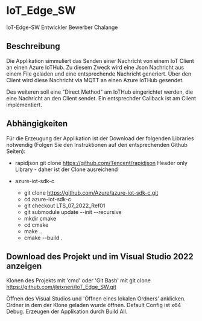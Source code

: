 # IoT_Edge_SW
IoT-Edge-SW Entwickler Bewerber Chalange

## Beschreibung 
Die Applikation simmuliert das Senden einer Nachricht von einem IoT Client an einen Azure IoTHub. Zu diesem Zweck wird eine Json Nachricht aus einem File geladen 
und eine entsprechende Nachricht generiert. Über den Client wird diese Nachricht via MQTT an einen Azure IoTHub gesendet.

Des weiteren soll eine "Direct Method" am IoTHub eingerichtet werden, die eine Nachricht an den Client sendet. Ein entsprechder Callback ist am Client implementiert.

## Abhängigkeiten
Für die Erzeugung der Applikation ist der Download der folgenden Libraries notwendig (Folgen Sie den Instruktionen auf den entsprechenden Github Seiten):

* rapidjson
  git clone https://github.com/Tencent/rapidjson
  Header only Library - daher ist der Clone ausreichend

* azure-iot-sdk-c
  * git clone https://github.com/Azure/azure-iot-sdk-c.git
  * cd azure-iot-sdk-c
  * git checkout LTS_07_2022_Ref01
  * git submodule update --init --recursive
  * mkdir cmake
  * cd cmake
  * make ..
  * cmake --build .

## Download des Projekt und im Visual Studio 2022 anzeigen
Klonen des Projekts mit 'cmd' oder 'Git Bash' mit 
git clone https://github.com/jleixneri/IoT_Edge_SW.git

Öffnen des Visual Studios und 'Öffnen eines lokalen Ordners' anklicken. Ordner in dem der Klone geladen wurde öffnen. Default Config ist x64 Debug. 
Erzeugen der Applikation durch Build All.




